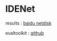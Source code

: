 # IDENet
results : [baidu netdisk](https://pan.baidu.com/s/1ar8R0WiAusOhRpe681apXw?pwd=1567)

evaltoolkit : [github](https://github.com/Xiaoqi-Zhao-DLUT/PySegMetric_EvalToolkit)